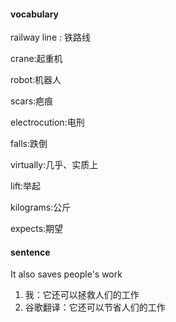 #### vocabulary

railway line : 铁路线

crane:起重机

robot:机器人

scars:疤痕

electrocution:电刑

falls:跌倒

virtually:几乎、实质上

lift:举起

kilograms:公斤

expects:期望

#### sentence

It also saves people's work
1. 我：它还可以拯救人们的工作
2. 谷歌翻译：它还可以节省人们的工作

